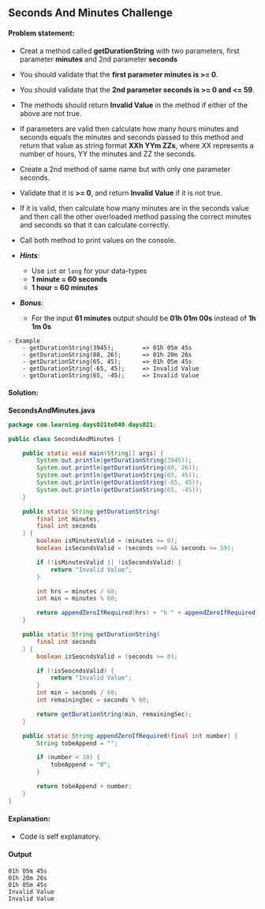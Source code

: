 Seconds And Minutes Challenge
--

#### Problem statement:

- Creat a method called **getDurationString** with two parameters, first parameter **minutes** and 2nd parameter **seconds**
- You should validate that the **first parameter minutes is >= 0**.
- You should validate that the **2nd parameter seconds is >= 0 and <= 59**.
- The methods should return **Invalid Value** in the method if either of the above are not true.
- If parameters are valid then calculate how many hours minutes and seconds equals the minutes and seconds passed to this method and return that value as string format **XXh YYm ZZs**, where XX represents a number of hours, YY the minutes and ZZ the seconds.

- Create a 2nd method of same name but with only one parameter seconds.
- Validate that it is **>= 0**, and return **Invalid Value** if it is not true.
- If it is valid, then calculate how many minutes are in the seconds value and then call the other overloaded method passing the correct minutes and seconds so that it can calculate correctly.
- Call both method to print values on the console.

- _**Hints**_: 
	- Use `int` or `long` for your data-types
	- **1 minute = 60 seconds**
	- **1 hour = 60 minutes**

- _**Bonus**_:
    - For the input **61 minutes** output should be **01h 01m 00s** instead of **1h 1m 0s**

```
- Example
    - getDurationString(3945);        => 01h 05m 45s
    - getDurationString(80, 26);      => 01h 20m 26s
    - getDurationString(65, 45);      => 01h 05m 45s
    - getDurationString(-65, 45);     => Invalid Value
    - getDurationString(65, -45);     => Invalid Value
```

#### Solution:
**SecondsAndMinutes.java**
```java
package com.learning.days021to040.days021;

public class SecondsAndMinutes {

    public static void main(String[] args) {
        System.out.println(getDurationString(3945));
        System.out.println(getDurationString(80, 26));
        System.out.println(getDurationString(65, 45));
        System.out.println(getDurationString(-65, 45));
        System.out.println(getDurationString(65, -45));
    }

    public static String getDurationString(
        final int minutes,
        final int seconds
    ) {
        boolean isMinutesValid = (minutes >= 0);
        boolean isSecondsValid = (seconds >=0 && seconds <= 59);

        if (!isMinutesValid || !isSecondsValid) {
            return "Invalid Value";
        }

        int hrs = minutes / 60;
        int min = minutes % 60;

        return appendZeroIfRequired(hrs) + "h " + appendZeroIfRequired(min) + "m " + appendZeroIfRequired(seconds) + "s";
    }

    public static String getDurationString(
        final int seconds
    ) {
        boolean isSeocndsValid = (seconds >= 0);

        if (!isSeocndsValid) {
            return "Invalid Value";
        }
        int min = seconds / 60;
        int remainingSec = seconds % 60;

        return getDurationString(min, remainingSec);
    }

    public static String appendZeroIfRequired(final int number) {
        String tobeAppend = "";

        if (number < 10) {
            tobeAppend = "0";
        }

        return tobeAppend + number;
    }
}
```

#### Explanation:

- Code is self explanatory.
 
 #### Output
 ```
01h 05m 45s
01h 20m 26s
01h 05m 45s
Invalid Value
Invalid Value
```